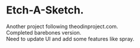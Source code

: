 # Etch-A-Sketch.  
Another project following theodinproject.com.   
Completed barebones version.   
Need to update UI and add some features like spray.
